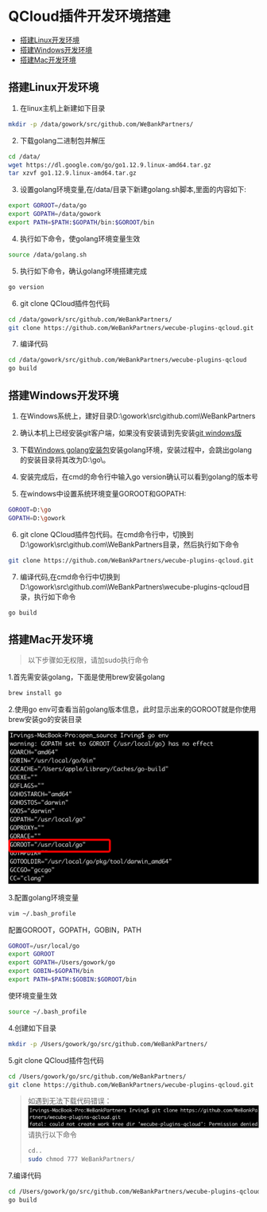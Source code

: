 # QCloud插件开发环境搭建

- [搭建Linux开发环境](#Linux)  
- [搭建Windows开发环境](#Windows)
- [搭建Mac开发环境](#Mac)

## <span id="Linux">搭建Linux开发环境</span>
1. 在linux主机上新建如下目录
```bash
mkdir -p /data/gowork/src/github.com/WeBankPartners/
```

2. 下载golang二进制包并解压
```bash
cd /data/
wget https://dl.google.com/go/go1.12.9.linux-amd64.tar.gz 
tar xzvf go1.12.9.linux-amd64.tar.gz 
```

3. 设置golang环境变量,在/data/目录下新建golang.sh脚本,里面的内容如下:
```bash
export GOROOT=/data/go
export GOPATH=/data/gowork
export PATH=$PATH:$GOPATH/bin:$GOROOT/bin
```

4. 执行如下命令，使golang环境变量生效
```bash
source /data/golang.sh
```

5. 执行如下命令，确认golang环境搭建完成
```bash
go version
```

6. git clone QCloud插件包代码
```bash
cd /data/gowork/src/github.com/WeBankPartners/
git clone https://github.com/WeBankPartners/wecube-plugins-qcloud.git
```

7. 编译代码
```bash
cd /data/gowork/src/github.com/WeBankPartners/wecube-plugins-qcloud
go build 
```

## <span id="Windows">搭建Windows开发环境</span>
1. 在Windows系统上，建好目录D:\gowork\src\github.com\WeBankPartners

2. 确认本机上已经安装git客户端，如果没有安装请到先安装[git windows版](https://www.git-scm.com/download/win)

3. 下载[Windows golang安装包](https://dl.google.com/go/go1.13.1.windows-amd64.msi)安装golang环境，安装过程中，会跳出golang的安装目录将其改为D:\go\。

4. 安装完成后，在cmd的命令行中输入go version确认可以看到golang的版本号

5. 在windows中设置系统环境变量GOROOT和GOPATH:
```bash
GOROOT=D:\go
GOPATH=D:\gowork
```

6. git clone QCloud插件包代码。在cmd命令行中，切换到D:\gowork\src\github.com\WeBankPartners目录，然后执行如下命令
```bash
git clone https://github.com/WeBankPartners/wecube-plugins-qcloud.git
```

7. 编译代码,在cmd命令行中切换到D:\gowork\src\github.com\WeBankPartners\wecube-plugins-qcloud目录，执行如下命令
```bash
go build 
```

## <span id="Mac">搭建Mac开发环境</span>

> 以下步骤如无权限，请加sudo执行命令

1.首先需安装golang，下面是使用brew安装golang
```bash
brew install go
```

2.使用go env可查看当前golang版本信息，此时显示出来的GOROOT就是你使用brew安装go的安装目录

<img src="./images/goroot.png" />

3.配置golang环境变量
```bash
vim ~/.bash_profile
```

配置GOROOT，GOPATH，GOBIN，PATH
```bash
GOROOT=/usr/local/go
export GOROOT
export GOPATH=/Users/gowork/go
export GOBIN=$GOPATH/bin
export PATH=$PATH:$GOBIN:$GOROOT/bin
```

使环境变量生效
```bash
source ~/.bash_profile
```

4.创建如下目录
```bash
mkdir -p /Users/gowork/go/src/github.com/WeBankPartners/
```

5.git clone QCloud插件包代码
```bash
cd /Users/gowork/go/src/github.com/WeBankPartners/
git clone https://github.com/WeBankPartners/wecube-plugins-qcloud.git
```
> 如遇到无法下载代码错误：
> <img src="./images/git_clone_permission_denied.png" />
> 请执行以下命令  
> 
> ```bash
> cd..
> sudo chmod 777 WeBankPartners/
> ```

7.编译代码
```bash
cd /Users/gowork/go/src/github.com/WeBankPartners/wecube-plugins-qcloud/
go build
```
